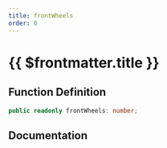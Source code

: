 ```yaml
---
title: frontWheels
order: 0
---
```


# {{ $frontmatter.title }}

## Function Definition

```ts
public readonly frontWheels: number;
```

## Documentation

<!--@include: ./parts/frontWheels.md-->

